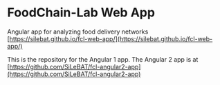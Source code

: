 # FoodChain-Lab Web App

Angular app for analyzing food delivery networks [https://silebat.github.io/fcl-web-app/](https://silebat.github.io/fcl-web-app/)

This is the repository for the Angular 1 app. The Angular 2 app is at [https://github.com/SiLeBAT/fcl-angular2-app](https://github.com/SiLeBAT/fcl-angular2-app)
